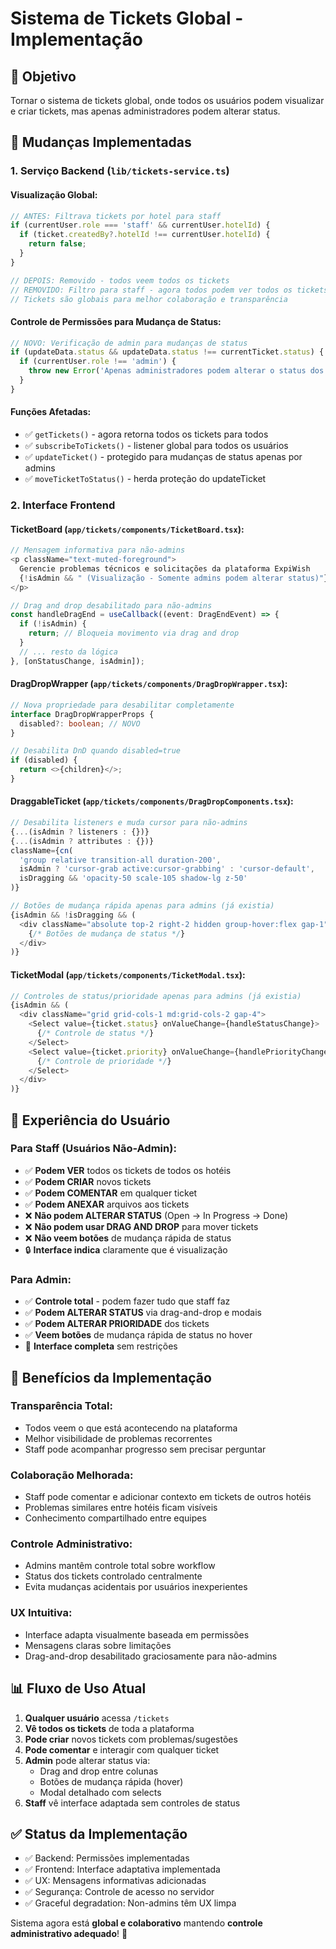 # Sistema de Tickets Global - Implementação

## 🎯 Objetivo
Tornar o sistema de tickets global, onde todos os usuários podem visualizar e criar tickets, mas apenas administradores podem alterar status.

## 🔧 Mudanças Implementadas

### 1. **Serviço Backend (`lib/tickets-service.ts`)**

#### Visualização Global:
```typescript
// ANTES: Filtrava tickets por hotel para staff
if (currentUser.role === 'staff' && currentUser.hotelId) {
  if (ticket.createdBy?.hotelId !== currentUser.hotelId) {
    return false;
  }
}

// DEPOIS: Removido - todos veem todos os tickets
// REMOVIDO: Filtro para staff - agora todos podem ver todos os tickets
// Tickets são globais para melhor colaboração e transparência
```

#### Controle de Permissões para Mudança de Status:
```typescript
// NOVO: Verificação de admin para mudanças de status
if (updateData.status && updateData.status !== currentTicket.status) {
  if (currentUser.role !== 'admin') {
    throw new Error('Apenas administradores podem alterar o status dos tickets');
  }
}
```

#### Funções Afetadas:
- ✅ `getTickets()` - agora retorna todos os tickets para todos
- ✅ `subscribeToTickets()` - listener global para todos os usuários  
- ✅ `updateTicket()` - protegido para mudanças de status apenas por admins
- ✅ `moveTicketToStatus()` - herda proteção do updateTicket

### 2. **Interface Frontend**

#### TicketBoard (`app/tickets/components/TicketBoard.tsx`):
```typescript
// Mensagem informativa para não-admins
<p className="text-muted-foreground">
  Gerencie problemas técnicos e solicitações da plataforma ExpiWish
  {!isAdmin && " (Visualização - Somente admins podem alterar status)"}
</p>

// Drag and drop desabilitado para não-admins
const handleDragEnd = useCallback((event: DragEndEvent) => {
  if (!isAdmin) {
    return; // Bloqueia movimento via drag and drop
  }
  // ... resto da lógica
}, [onStatusChange, isAdmin]);
```

#### DragDropWrapper (`app/tickets/components/DragDropWrapper.tsx`):
```typescript
// Nova propriedade para desabilitar completamente
interface DragDropWrapperProps {
  disabled?: boolean; // NOVO
}

// Desabilita DnD quando disabled=true
if (disabled) {
  return <>{children}</>;
}
```

#### DraggableTicket (`app/tickets/components/DragDropComponents.tsx`):
```typescript
// Desabilita listeners e muda cursor para não-admins
{...(isAdmin ? listeners : {})}
{...(isAdmin ? attributes : {})}
className={cn(
  'group relative transition-all duration-200',
  isAdmin ? 'cursor-grab active:cursor-grabbing' : 'cursor-default',
  isDragging && 'opacity-50 scale-105 shadow-lg z-50'
)}

// Botões de mudança rápida apenas para admins (já existia)
{isAdmin && !isDragging && (
  <div className="absolute top-2 right-2 hidden group-hover:flex gap-1">
    {/* Botões de mudança de status */}
  </div>
)}
```

#### TicketModal (`app/tickets/components/TicketModal.tsx`):
```typescript
// Controles de status/prioridade apenas para admins (já existia)
{isAdmin && (
  <div className="grid grid-cols-1 md:grid-cols-2 gap-4">
    <Select value={ticket.status} onValueChange={handleStatusChange}>
      {/* Controle de status */}
    </Select>
    <Select value={ticket.priority} onValueChange={handlePriorityChange}>
      {/* Controle de prioridade */}  
    </Select>
  </div>
)}
```

## 🎨 **Experiência do Usuário**

### **Para Staff (Usuários Não-Admin):**
- ✅ **Podem VER** todos os tickets de todos os hotéis
- ✅ **Podem CRIAR** novos tickets  
- ✅ **Podem COMENTAR** em qualquer ticket
- ✅ **Podem ANEXAR** arquivos aos tickets
- ❌ **Não podem ALTERAR STATUS** (Open → In Progress → Done)
- ❌ **Não podem usar DRAG AND DROP** para mover tickets
- ❌ **Não veem botões** de mudança rápida de status
- 🔒 **Interface indica** claramente que é visualização

### **Para Admin:**
- ✅ **Controle total** - podem fazer tudo que staff faz
- ✅ **Podem ALTERAR STATUS** via drag-and-drop e modais
- ✅ **Podem ALTERAR PRIORIDADE** dos tickets
- ✅ **Veem botões** de mudança rápida de status no hover
- 🎯 **Interface completa** sem restrições

## 🚀 **Benefícios da Implementação**

### **Transparência Total:**
- Todos veem o que está acontecendo na plataforma
- Melhor visibilidade de problemas recorrentes
- Staff pode acompanhar progresso sem precisar perguntar

### **Colaboração Melhorada:**
- Staff pode comentar e adicionar contexto em tickets de outros hotéis
- Problemas similares entre hotéis ficam visíveis
- Conhecimento compartilhado entre equipes

### **Controle Administrativo:**
- Admins mantêm controle total sobre workflow
- Status dos tickets controlado centralmente
- Evita mudanças acidentais por usuários inexperientes

### **UX Intuitiva:**
- Interface adapta visualmente baseada em permissões
- Mensagens claras sobre limitações
- Drag-and-drop desabilitado graciosamente para não-admins

## 📊 **Fluxo de Uso Atual**

1. **Qualquer usuário** acessa `/tickets`
2. **Vê todos os tickets** de toda a plataforma
3. **Pode criar** novos tickets com problemas/sugestões
4. **Pode comentar** e interagir com qualquer ticket
5. **Admin** pode alterar status via:
   - Drag and drop entre colunas
   - Botões de mudança rápida (hover)
   - Modal detalhado com selects
6. **Staff** vê interface adaptada sem controles de status

## ✅ **Status da Implementação**
- ✅ Backend: Permissões implementadas
- ✅ Frontend: Interface adaptativa implementada  
- ✅ UX: Mensagens informativas adicionadas
- ✅ Segurança: Controle de acesso no servidor
- ✅ Graceful degradation: Non-admins têm UX limpa

Sistema agora está **global e colaborativo** mantendo **controle administrativo adequado**! 🎉